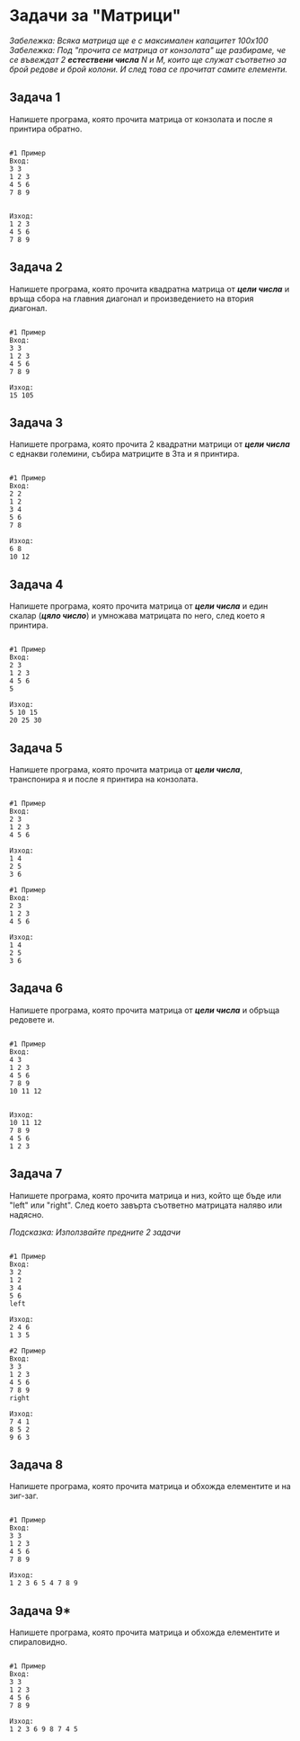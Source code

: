 # Задачи за "Матрици"

*Забележка: Всяка матрица ще е с максимален капацитет 100x100*
*Забележка: Под "прочита се матрица от конзолата" ще разбираме, че се въвеждат 2 ***естествени числа*** N и M, които ще служат съответно за брой редове и брой колони. И след това се прочитат самите елементи.*

## Задача 1

Напишете програма, която прочита матрица от конзолата и после я принтира обратно.

```

#1 Пример
Вход:
3 3
1 2 3
4 5 6
7 8 9


Изход:
1 2 3
4 5 6
7 8 9

```

## Задача 2

Напишете програма, която прочита квадратна матрица от ***цели числа*** и връща сбора на главния диагонал и произведението на втория диагонал.

```

#1 Пример
Вход:
3 3
1 2 3
4 5 6
7 8 9

Изход:
15 105

```

## Задача 3

Напишете програма, която прочита 2 квадратни матрици от ***цели числа*** с еднакви големини, събира матриците в 3та и я принтира.

```

#1 Пример
Вход:
2 2
1 2
3 4
5 6
7 8

Изход:
6 8
10 12

```

## Задача 4

Напишете програма, която прочита матрица от ***цели числа*** и един скалар (***цяло число***) и умножава матрицата по него, след което я принтира.

```

#1 Пример
Вход:
2 3
1 2 3
4 5 6
5

Изход:
5 10 15
20 25 30

```

## Задача 5

Напишете програма, която прочита матрица от ***цели числа***, транспонира я и после я принтира на конзолата.

```

#1 Пример
Вход:
2 3
1 2 3
4 5 6

Изход:
1 4
2 5
3 6

#1 Пример
Вход:
2 3
1 2 3
4 5 6

Изход:
1 4
2 5
3 6

```

## Задача 6

Напишете програма, която прочита матрица от ***цели числа*** и обръща редовете и.

```

#1 Пример
Вход:
4 3
1 2 3
4 5 6
7 8 9
10 11 12


Изход:
10 11 12
7 8 9
4 5 6
1 2 3

```

## Задача 7

Напишете програма, която прочита матрица и низ, който ще бъде или "left" или "right". След което завърта съответно матрицата наляво или надясно. 

*Подсказка: Използвайте предните 2 задачи*

```

#1 Пример
Вход:
3 2
1 2
3 4
5 6
left

Изход:
2 4 6
1 3 5

#2 Пример
Вход:
3 3
1 2 3
4 5 6
7 8 9
right

Изход:
7 4 1
8 5 2
9 6 3

```

## Задача 8

Напишете програма, която прочита матрица и обхожда елементите и на зиг-заг.

```

#1 Пример
Вход:
3 3
1 2 3
4 5 6
7 8 9

Изход:
1 2 3 6 5 4 7 8 9

```

## Задача 9*

Напишете програма, която прочита матрица и обхожда елементите и спираловидно.

```

#1 Пример
Вход:
3 3
1 2 3
4 5 6
7 8 9

Изход:
1 2 3 6 9 8 7 4 5

```